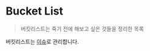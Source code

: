 # Bucket List

> 버킷리스트는 죽기 전에 해보고 싶은 것들을 정리한 목록

버킷리스트는 [이슈](https://github.com/phillyai/bucket-list/issues)로 관리합니다.
